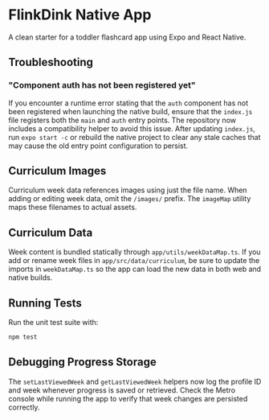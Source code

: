 # FlinkDink Native App

A clean starter for a toddler flashcard app using Expo and React Native.

## Troubleshooting

### "Component auth has not been registered yet"

If you encounter a runtime error stating that the `auth` component has not been
registered when launching the native build, ensure that the `index.js` file
registers both the `main` and `auth` entry points. The repository now includes a
compatibility helper to avoid this issue. After updating `index.js`, run
`expo start -c` or rebuild the native project to clear any stale caches that may
cause the old entry point configuration to persist.

## Curriculum Images

Curriculum week data references images using just the file name. When adding or
editing week data, omit the `/images/` prefix. The `imageMap` utility maps these
filenames to actual assets.

## Curriculum Data

Week content is bundled statically through `app/utils/weekDataMap.ts`. If you
add or rename week files in `app/src/data/curriculum`, be sure to update the
imports in `weekDataMap.ts` so the app can load the new data in both web and
native builds.

## Running Tests

Run the unit test suite with:

```bash
npm test
```

## Debugging Progress Storage

The `setLastViewedWeek` and `getLastViewedWeek` helpers now log the profile ID and week
whenever progress is saved or retrieved. Check the Metro console while running the
app to verify that week changes are persisted correctly.
